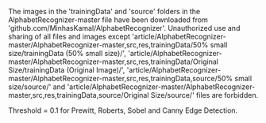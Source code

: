 The images in the 'trainingData' and 'source' folders in the AlphabetRecognizer-master file have been downloaded from 'github.com/MinhasKamal/AlphabetRecognizer'. 
Unauthorized use and sharing of all files and images except 'article/AlphabetRecognizer-master/AlphabetRecognizer-master,src,res,trainingData/50% small size/trainingData (50% small size)/', 'article/AlphabetRecognizer-master/AlphabetRecognizer-master,src,res,trainingData/Original Size/trainingData (Original Image)/', 'article/AlphabetRecognizer-master/AlphabetRecognizer-master,src,res,trainingData,source/50% small size/source/' and 'article/AlphabetRecognizer-master/AlphabetRecognizer-master,src,res,trainingData,source/Original Size/source/' files are forbidden.

Threshold = 0.1 for Prewitt, Roberts, Sobel and Canny Edge Detection.
